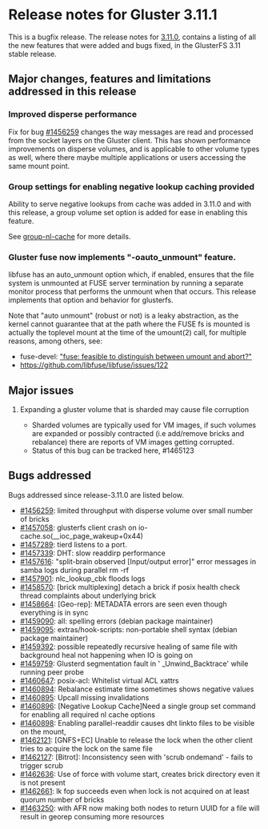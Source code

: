 # Release notes for Gluster 3.11.1

This is a bugfix release. The release notes for [3.11.0](3.11.0.md), contains a
listing of all the new features that were added and bugs fixed, in the
GlusterFS 3.11 stable release.

## Major changes, features and limitations addressed in this release

### Improved disperse performance

Fix for bug [#1456259](https://bugzilla.redhat.com/1456259) changes the way
messages are read and processed from the socket layers on the Gluster client.
This has shown performance improvements on disperse volumes, and is applicable
to other volume types as well, where there maybe multiple applications or users
accessing the same mount point.

### Group settings for enabling negative lookup caching provided

Ability to serve negative lookups from cache was added in 3.11.0 and with
this release, a group volume set option is added for ease in enabling this
feature.

See [group-nl-cache](https://github.com/gluster/glusterfs/blob/release-3.11/extras/group-nl-cache) for more details.

### Gluster fuse now implements "-oauto_unmount" feature.

libfuse has an auto_unmount option which, if enabled, ensures that the file
system is unmounted at FUSE server termination by running a separate monitor
process that performs the unmount when that occurs. This release implements that
option and behavior for glusterfs.

Note that "auto unmount" (robust or not) is a leaky abstraction, as the kernel
cannot guarantee that at the path where the FUSE fs is mounted is actually the
toplevel mount at the time of the umount(2) call, for multiple reasons,
among others, see:

- fuse-devel: ["fuse: feasible to distinguish between umount and abort?"](http://fuse.996288.n3.nabble.com/fuse-feasible-to-distinguish-between-umount-and-abort-tt14358.html)
- https://github.com/libfuse/libfuse/issues/122

## Major issues

1.  Expanding a gluster volume that is sharded may cause file corruption

    - Sharded volumes are typically used for VM images, if such volumes are
      expanded or possibly contracted (i.e add/remove bricks and rebalance) there
      are reports of VM images getting corrupted.
    - Status of this bug can be tracked here, #1465123

## Bugs addressed

Bugs addressed since release-3.11.0 are listed below.

- [#1456259](https://bugzilla.redhat.com/1456259): limited throughput with disperse volume over small number of bricks
- [#1457058](https://bugzilla.redhat.com/1457058): glusterfs client crash on io-cache.so(\_\_ioc_page_wakeup+0x44)
- [#1457289](https://bugzilla.redhat.com/1457289): tierd listens to a port.
- [#1457339](https://bugzilla.redhat.com/1457339): DHT: slow readdirp performance
- [#1457616](https://bugzilla.redhat.com/1457616): "split-brain observed [Input/output error]" error messages in samba logs during parallel rm -rf
- [#1457901](https://bugzilla.redhat.com/1457901): nlc_lookup_cbk floods logs
- [#1458570](https://bugzilla.redhat.com/1458570): [brick multiplexing] detach a brick if posix health check thread complaints about underlying brick
- [#1458664](https://bugzilla.redhat.com/1458664): [Geo-rep]: METADATA errors are seen even though everything is in sync
- [#1459090](https://bugzilla.redhat.com/1459090): all: spelling errors (debian package maintainer)
- [#1459095](https://bugzilla.redhat.com/1459095): extras/hook-scripts: non-portable shell syntax (debian package maintainer)
- [#1459392](https://bugzilla.redhat.com/1459392): possible repeatedly recursive healing of same file with background heal not happening when IO is going on
- [#1459759](https://bugzilla.redhat.com/1459759): Glusterd segmentation fault in ' \_Unwind_Backtrace' while running peer probe
- [#1460647](https://bugzilla.redhat.com/1460647): posix-acl: Whitelist virtual ACL xattrs
- [#1460894](https://bugzilla.redhat.com/1460894): Rebalance estimate time sometimes shows negative values
- [#1460895](https://bugzilla.redhat.com/1460895): Upcall missing invalidations
- [#1460896](https://bugzilla.redhat.com/1460896): [Negative Lookup Cache]Need a single group set command for enabling all required nl cache options
- [#1460898](https://bugzilla.redhat.com/1460898): Enabling parallel-readdir causes dht linkto files to be visible on the mount,
- [#1462121](https://bugzilla.redhat.com/1462121): [GNFS+EC] Unable to release the lock when the other client tries to acquire the lock on the same file
- [#1462127](https://bugzilla.redhat.com/1462127): [Bitrot]: Inconsistency seen with 'scrub ondemand' - fails to trigger scrub
- [#1462636](https://bugzilla.redhat.com/1462636): Use of force with volume start, creates brick directory even it is not present
- [#1462661](https://bugzilla.redhat.com/1462661): lk fop succeeds even when lock is not acquired on at least quorum number of bricks
- [#1463250](https://bugzilla.redhat.com/1463250): with AFR now making both nodes to return UUID for a file will result in georep consuming more resources
